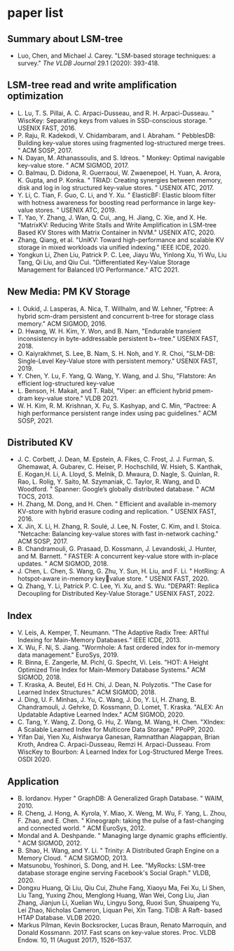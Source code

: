 # paper list

## Summary about LSM-tree

- Luo, Chen, and Michael J. Carey. "LSM-based storage techniques: a survey." *The VLDB Journal* 29.1 (2020): 393-418.

## LSM-tree read and write amplification optimization

- L. Lu, T. S. Pillai, A. C. Arpaci-Dusseau, and R. H. Arpaci-Dusseau. " WiscKey: Separating keys from  values in SSD-conscious storage. " USENIX FAST, 2016.
- P. Raju, R. Kadekodi, V. Chidambaram, and I. Abraham. " PebblesDB: Building key-value stores using  fragmented log-structured merge trees. " ACM SOSP, 2017.
- N. Dayan, M. Athanassoulis, and S. Idreos. " Monkey: Optimal navigable key-value store. " ACM  SIGMOD, 2017.
- O. Balmau, D. Didona, R. Guerraoui, W. Zwaenepoel, H. Yuan, A. Arora, K. Gupta, and P. Konka. "  TRIAD: Creating synergies between memory, disk and log in log structured key-value stores. " USENIX  ATC, 2017. 
- Y. Li, C. Tian, F. Guo, C. Li, and Y. Xu. " ElasticBF: Elastic bloom filter with hotness awareness for  boosting read performance in large key-value stores. " USENIX ATC, 2019. 
- T. Yao, Y. Zhang, J. Wan, Q. Cui, .ang, H. Jiang, C. Xie, and X. He. "MatrixKV: Reducing Write Stalls and  Write Amplification in LSM-tree Based KV Stores with Matrix Container in NVM." USENIX ATC, 2020.
- Zhang, Qiang, et al. "UniKV: Toward high-performance and scalable KV storage in mixed workloads via unified indexing." IEEE ICDE, 2020.
- Yongkun Li, Zhen Liu, Patrick P. C. Lee, Jiayu Wu, Yinlong Xu, Yi Wu, Liu Tang, Qi Liu, and Qiu Cui.  "Differentiated Key-Value Storage Management for Balanced I/O Performance.“ ATC 2021.

## New Media: PM KV Storage

- I. Oukid, J. Lasperas, A. Nica, T. Willhalm, and W. Lehner, "Fptree: A hybrid scm-dram 
  persistent and concurrent b-tree for storage class memory." ACM SIGMOD, 2016.
- D. Hwang, W. H. Kim, Y. Won, and B. Nam, "Endurable transient inconsistency in byte-addressable persistent b+-tree." USENIX FAST, 2018.
- O. Kaiyrakhmet, S. Lee, B. Nam, S. H. Noh, and Y. R. Choi, "SLM-DB: Single-Level Key-Value store with persistent memory." USENIX FAST, 2019.
- Y. Chen, Y. Lu, F. Yang, Q. Wang, Y. Wang, and J. Shu, "Flatstore: An efficient log-structured key-value 
- L. Benson, H. Makait, and T. Rabl, "Viper: an efficient hybrid pmem-dram key-value 
  store." VLDB 2021.
- W. H. Kim, R. M. Krishnan, X. Fu, S. Kashyap, and C. Min, “Pactree: A high performance 
  persistent range index using pac guidelines." ACM SOSP, 2021.

## Distributed KV

-  J. C. Corbett, J. Dean, M. Epstein, A. Fikes, C. Frost, J. J. Furman, S. Ghemawat, A. Gubarev, C. Heiser, 
  P. Hochschild, W. Hsieh, S. Kanthak, E. Kogan,H. Li, A. Lloyd, S. Melnik, D. Mwaura, D. Nagle, S. 
  Quinlan, R. Rao, L. Rolig, Y. Saito, M. Szymaniak, C. Taylor, R. Wang, and D. Woodford. " Spanner: 
  Google’s globally distributed database. " ACM TOCS, 2013.
- H. Zhang, M. Dong, and H. Chen. " Efficient and available in-memory KV-store with hybrid erasure coding and replication. " USENIX FAST, 2016.
- X. Jin, X. Li, H. Zhang, R. Soulé, J. Lee, N. Foster, C. Kim, and I. Stoica. "Netcache: Balancing key-value 
  stores with fast in-network caching." ACM SOSP, 2017.
- B. Chandramouli, G. Prasaad, D. Kossmann, J. Levandoski, J. Hunter, and M. Barnett. " FASTER: A 
  concurrent key-value store with in-place updates. " ACM SIGMOD, 2018.
- J. Chen, L. Chen, S. Wang, G. Zhu, Y. Sun, H. Liu, and F. Li. " HotRing: A hotspot-aware in-memory keyvalue store. " USENIX FAST, 2020.
- Q. Zhang, Y. Li, Patrick P. C. Lee, Yi. Xu, and S. Wu. "DEPART: Replica Decoupling for Distributed Key-Value Storage." USENIX FAST, 2022. 

## Index

- V. Leis, A. Kemper, T. Neumann. "The Adaptive Radix Tree: ARTful Indexing for Main-Memory  Databases.“ IEEE ICDE, 2013. 
- X. Wu, F. Ni, S. Jiang. "Wormhole: A fast ordered index for in-memory data management." EuroSys, 2019.
- R. Binna, E. Zangerle, M. Pichl, G. Specht, Vi. Leis. "HOT: A Height Optimized Trie Index for Main-Memory Database Systems." ACM SIGMOD, 2018. 
- T. Kraska, A. Beutel, Ed H. Chi, J. Dean, N. Polyzotis. "The Case for Learned Index Structures." ACM  SIGMOD, 2018. 
- J. Ding, U. F. Minhas, J. Yu, C. Wang, J. Do, Y. Li, H. Zhang, B. Chandramouli, J. Gehrke, D. Kossmann,  D. Lomet, T. Kraska. "ALEX: An Updatable Adaptive Learned Index." ACM SIGMOD, 2020. 
- C. Tang, Y. Wang, Z. Dong, G. Hu, Z. Wang, M. Wang, H. Chen. "XIndex: A Scalable Learned Index for  Multicore Data Storage." PPoPP, 2020. 
- Yifan Dai, Yien Xu, Aishwarya Ganesan, Ramnatthan Alagappan, Brian Kroth, Andrea C. Arpaci-Dusseau,  Remzi H. Arpaci-Dusseau. From WiscKey to Bourbon: A Learned Index for Log-Structured Merge Trees.  OSDI 2020.

## Application

- B. Iordanov. Hyper " GraphDB: A Generalized Graph Database. " WAIM, 2010. 
- R. Cheng, J. Hong, A. Kyrola, Y. Miao, X. Weng, M. Wu, F. Yang, L. Zhou, F. Zhao, and E. Chen. " Kineograph: taking the pulse of a fast-changing and connected world. " ACM EuroSys, 2012.
- Mondal and A. Deshpande. " Managing large dynamic graphs efficiently. " ACM SIGMOD,  2012. 
- B. Shao, H. Wang, and Y. Li. " Trinity: A Distributed Graph Engine on a Memory Cloud. " ACM  SIGMOD, 2013.
- Matsunobu, Yoshinori, S. Dong, and H. Lee. "MyRocks: LSM-tree database storage engine serving Facebook's Social Graph." VLDB, 2020.
- Dongxu Huang, Qi Liu, Qiu Cui, Zhuhe Fang, Xiaoyu Ma, Fei Xu, Li Shen, Liu Tang, Yuxing Zhou, Menglong Huang, Wan Wei, Cong Liu, Jian Zhang, Jianjun Li, Xuelian Wu, Lingyu Song,  Ruoxi Sun, Shuaipeng Yu, Lei Zhao, Nicholas Cameron, Liquan Pei, Xin Tang. TiDB: A Raft- based HTAP Database. VLDB 2020.
- Markus Pilman, Kevin Bocksrocker, Lucas Braun, Renato Marroquín, and Donald Kossmann. 2017. Fast scans on key-value stores. Proc. VLDB Endow. 10, 11 (August 2017), 1526–1537. 